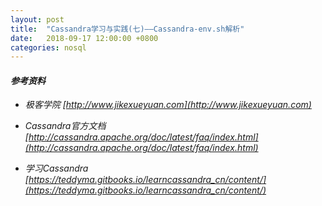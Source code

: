 ```yaml
---
layout: post
title:  "Cassandra学习与实践(七)——Cassandra-env.sh解析"
date:   2018-09-17 12:00:00 +0800
categories: nosql
---
```


#### *参考资料*

- *极客学院 [http://www.jikexueyuan.com](http://www.jikexueyuan.com)*

- *Cassandra官方文档 [http://cassandra.apache.org/doc/latest/faq/index.html](http://cassandra.apache.org/doc/latest/faq/index.html)*

- *学习Cassandra [https://teddyma.gitbooks.io/learncassandra_cn/content/](https://teddyma.gitbooks.io/learncassandra_cn/content/)*


<br>
